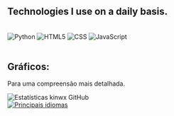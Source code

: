 ## Technologies I use on a daily basis.

<div style="display: inline_block"><br/>
    <img align="center" alt="Python" src="https://img.shields.io/badge/Python-3776AB?style=for-the-badge&logo=python&logoColor=white" >
    <img align="center" alt="HTML5" src="https://img.shields.io/badge/HTML5-E34F26?style=for-the-badge&logo=html5&logoColor=white" >
    <img align="center" alt="CSS" src="https://img.shields.io/badge/CSS3-1572B6?style=for-the-badge&logo=css3&logoColor=white" >
    <img align="center" alt="JavaScript" src="https://img.shields.io/badge/JavaScript-F7DF1E?style=for-the-badge&logo=javascript&logoColor=black" >
</div><br/>

## Gráficos: 
<dl>
    <dt> Para uma compreensão mais detalhada. </dl>
</dl>

![Estatísticas kinwx GitHub](https://github-readme-stats.vercel.app/api?username=uelsa&show_icons=true&theme=dracula)
<br>
[![Principais idiomas](https://github-readme-stats.vercel.app/api/top-langs/?username=AkinoriKoerich)](https://github.com/anuraghazra/github-readme-stats)
